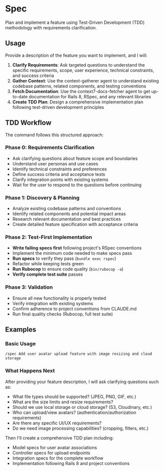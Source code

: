 # Spec

Plan and implement a feature using Test-Driven Development (TDD) methodology with requirements clarification.

## Usage
Provide a description of the feature you want to implement, and I will:

1. **Clarify Requirements**: Ask targeted questions to understand the specific requirements, scope, user experience, technical constraints, and success criteria
2. **Gather Context**: Use the context-gatherer agent to understand existing codebase patterns, related components, and testing conventions
3. **Fetch Documentation**: Use the context7-docs-fetcher agent to get up-to-date documentation for Rails 8, RSpec, and any relevant libraries
4. **Create TDD Plan**: Design a comprehensive implementation plan following test-driven development principles

## TDD Workflow
The command follows this structured approach:

### Phase 0: Requirements Clarification
- Ask clarifying questions about feature scope and boundaries
- Understand user personas and use cases
- Identify technical constraints and preferences
- Define success criteria and acceptance tests
- Clarify integration points with existing systems
- Wait for the user to respond to the questions before continuing

### Phase 1: Discovery & Planning
- Analyze existing codebase patterns and conventions
- Identify related components and potential impact areas
- Research relevant documentation and best practices
- Create detailed feature specification with acceptance criteria

### Phase 2: Test-First Implementation
- **Write failing specs first** following project's RSpec conventions
- Implement the minimum code needed to make specs pass
- **Run specs** to verify they pass (`bundle exec rspec`)
- Refactor while keeping tests green
- **Run Rubocop** to ensure code quality (`bin/rubocop -a`)
- **Verify complete test suite** passes

### Phase 3: Validation
- Ensure all new functionality is properly tested
- Verify integration with existing systems
- Confirm adherence to project conventions from CLAUDE.md
- Run final quality checks (Rubocop, full test suite)

## Examples

### Basic Usage
```
/spec Add user avatar upload feature with image resizing and cloud storage
```

### What Happens Next
After providing your feature description, I will ask clarifying questions such as:
- What file types should be supported? (JPEG, PNG, GIF, etc.)
- What are the size limits and resize requirements?
- Should we use local storage or cloud storage? (S3, Cloudinary, etc.)
- Who can upload/view avatars? (authentication/authorization requirements)
- Are there any specific UI/UX requirements?
- Do we need image processing capabilities? (cropping, filters, etc.)

Then I'll create a comprehensive TDD plan including:
- Model specs for user avatar associations
- Controller specs for upload endpoints
- Integration specs for the complete workflow
- Implementation following Rails 8 and project conventions
